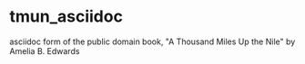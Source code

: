 # tmun_asciidoc
asciidoc form of the public domain book, "A Thousand Miles Up the Nile" by Amelia B. Edwards
